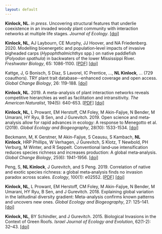 ```yaml
---
layout: default
---
```


**Kinlock, NL**. *in press*. Uncovering structural features that underlie coexistence in an invaded woody plant community with interaction networks at multiple life stages. *Journal of Ecology*. [[doi]](https://doi.org/10.1111/1365-2745.13489)

**Kinlock, NL**, AJ Laybourn, CE Murphy, JJ Hoover, and NA Friedenberg. 2020. Modelling bioenergetic and population‐level impacts of invasive bigheaded carps (*Hypophthalmichthys* spp.) on native paddlefish (*Polyodon spathula*) in backwaters of the lower Mississippi River. *Freshwater Biology*, 65: 1086-1100. [[PDF]](/docs/Kinlock_et_al_2020_FWB.pdf) [[doi]](https://doi.org/10.1111/fwb.13494)

Kattge, J, G Bonisch, S Diaz, S Lavorel, IC Prentice, ..., **NL Kinlock**, ... (729 coauthors). TRY plant trait database--enhanced coverage and open access. *Global Change Biology*, 26: 119-188. [[doi]](https://doi.org/10.1111/gcb.14904)

**Kinlock, NL**. 2019. A meta-analysis of plant interaction networks reveals competitive hierarchies as well as facilitation and intransitivity. *The American Naturalist*, 194(5): 640-653. [[PDF]](/docs/Kinlock_2019_AmNat.pdf) [[doi]](https://doi.org/10.1086/705293)

**Kinlock, NL**, L Prowant, EM Herstoff, CM Foley, M Akin-Fajiye, N Bender, M Umarani, HY Ryu, B Sen, and J Gurevitch. 2019. Open science and meta‐analysis allow for rapid advances in ecology: A response to Menegotto et al. (2019). *Global Ecology and Biogeography*, 28(10): 1533-1534. [[doi]](https://doi.org/10.1111/geb.12964)

Beckmann, M, K Gerstner, M Akin-Fajiye, S Ceausu, S Kambach, **NL Kinlock**, HRP Phillips, W Verhagen, J Gurevitch, S Klotz, T Newbold, PH Verburg, M Winter, and R Seppelt. Conventional land‐use intensification reduces species richness and increases production: A global meta‐analysis. *Global Change Biology*, 25(6): 1941-1956. [[doi]](https://doi.org/10.1111/gcb.14606)

Peng, S, **NL Kinlock**, J Gurevitch, and S Peng. 2019. Correlation of native and exotic species richness: a global meta‐analysis finds no invasion paradox across scales. *Ecology*, 100(1): e02552. [[PDF]](/docs/Peng_et_al_2019_Ecology.pdf) [[doi]](https://doi.org/10.1002/ecy.2552)

**Kinlock, NL**, L Prowant, EM Herstoff, CM Foley, M Akin-Fajiye, N Bender, M Umarani, HY Ryu,  B Sen, and J Gurevitch. 2018. Explaining global variation in the latitudinal diversity gradient: Meta-analysis confirms known patterns and uncovers new ones. *Global Ecology and Biogeography*, 27: 125–141. [[doi]](https://doi.org/10.1111/geb.12665)

**Kinlock, NL**, BY Schindler, and J Gurevitch. 2015. Biological Invasions in the Context of Green Roofs. *Israel Journal of Ecology and Evolution*, 62(1-2): 32–43. [[doi]](https://doi.org/10.1080/15659801.2015.1028143)

